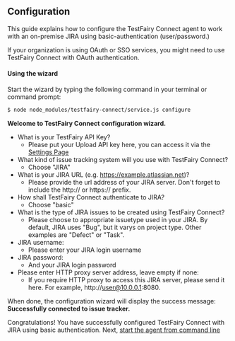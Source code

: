 
## Configuration

This guide explains how to configure the TestFairy Connect agent to work with an on-premise JIRA using basic-authentication (user/password.)

If your organization is using OAuth or SSO services, you might need to use TestFairy Connect with OAuth authentication.

#### Using the wizard

Start the wizard by typing the following command in your terminal or command prompt:

```sh
$ node node_modules/testfairy-connect/service.js configure
```

**Welcome to TestFairy Connect configuration wizard.**

- What is your TestFairy API Key?
   - Please put your Upload API key here, you can access it via the [Settings Page](https://app.testfairy.com/settings/#api-key)
- What kind of issue tracking system will you use with TestFairy Connect?
   - Choose "JIRA"
- What is your JIRA URL (e.g. https://example.atlassian.net)?
   - Please provide the url address of your JIRA server. Don't forget to include the http:// or https:// prefix.
- How shall TestFairy Connect authenticate to JIRA? 
   - Choose "basic"
- What is the type of JIRA issues to be created using TestFairy Connect? 
   - Please choose to appropriate issuetype used in your JIRA. By default, JIRA uses "Bug", but it varys on project type. Other examples are "Defect" or "Task".
- JIRA username:
   - Please enter your JIRA login username
- JIRA password:
   - And your JIRA login password
- Please enter HTTP proxy server address, leave empty if none: 
   - If you require HTTP proxy to access this JIRA server, please send it here. For example, http://user@10.0.0.1:8080.
   
When done, the configuration wizard will display the success message: **Successfully connected to issue tracker.**

Congratulations! You have successfully configured TestFairy Connect with JIRA using basic authentication. Next, [start the agent from command line](https://docs.testfairy.com/TestFairy_Connect/Installing_on_Linux_or_Mac.html)


